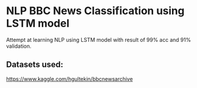 # NLP BBC News Classification using LSTM model
Attempt at learning NLP using LSTM model with result of 99% acc and 91% validation.

## Datasets used:
https://www.kaggle.com/hgultekin/bbcnewsarchive
